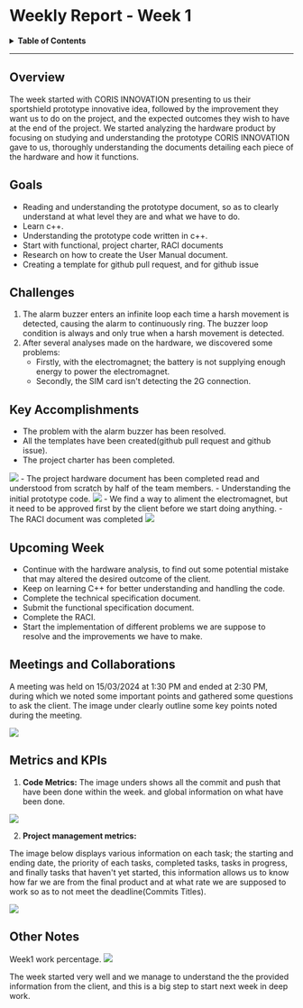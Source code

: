 # Weekly Report - Week 1

<details>
<summary><b>Table of Contents</b></summary>

1. [Overview](#overview)
2. [Goals](#goals)
3. [Challenges](#challenges)
4. [Key Accomplishments](#key-accomplishments)
5. [Upcoming Week](#upcoming-week)
6. [Meetings and Collaborations](#meetings-and-collaborations)
7. [Metrics and KPIs](#metrics-and-kpis)
8. [Other Notes](#other-notes)

</details>

------------
## Overview

The week started with CORIS INNOVATION presenting to us their sportshield prototype innovative idea, followed by the improvement they want us to do on the project, and the expected outcomes they wish to have at the end of the project. We started analyzing the hardware product by focusing on studying and understanding the prototype CORIS INNOVATION gave to us, thoroughly understanding the documents detailing each piece of the hardware and how it functions.

## Goals

- Reading and understanding the prototype document, so as to clearly understand at what level they are and what we have to do.
- Learn c++.
- Understanding the prototype code written in c++.
- Start with functional, project charter, RACI documents
- Research on how to create the User Manual document.
- Creating a template for github pull request, and for github issue

## Challenges
1. The alarm buzzer enters an infinite loop each time a harsh movement is detected, causing the alarm to continuously ring. The buzzer loop condition is always and only true when a harsh movement is detected.
2. After several analyses made on the hardware, we discovered some problems:
    - Firstly, with the electromagnet; the battery is not supplying enough energy to power the electromagnet.
    - Secondly, the SIM card isn't detecting the 2G connection.

## Key Accomplishments
- The problem with the alarm buzzer has been resolved.
- All the templates have been created(github pull request and github issue).
- The project charter has been completed.
<img src="images/Project_Charter.png">
- The project hardware document has been completed read and understood from scratch by half of the team members.
- Understanding the initial prototype code.
<img src="images/Code_prototype_review.png">
- We find a way to aliment the electromagnet, but it need to be approved first by the client before we start doing anything.
- The RACI document was completed
<img src= "images/RACI.png">

## Upcoming Week

- Continue with the hardware analysis, to find out some potential mistake that may altered the desired outcome of the client.
- Keep on learning C++ for better understanding and handling the code.
- Complete the technical specification document.
- Submit the functional specification document.
- Complete the RACI.
- Start the implementation of different problems we are suppose to resolve and the improvements we have to make.

## Meetings and Collaborations

 A meeting was held on 15/03/2024 at 1:30 PM and ended at 2:30 PM, during which we noted some important points and gathered some questions to ask the client. The image under clearly outline some key points noted during the meeting.

<img src="images/Week1_meeting.png">

## Metrics and KPIs

1. **Code Metrics:**
The image unders shows all the commit and push that have been done within the week. and global information on what have been done.

<img src= "images/Commit&push_history.png">

2. **Project management metrics:**

The image below displays various information on each task; the starting and ending date, the priority of each tasks, completed tasks, tasks in progress, and finally tasks that haven't yet started, this information allows us to know how far we are from the final product and at what rate we are supposed to work so as to not meet the deadline(Commits Titles).

<img src="images/Week1_TaskManagement.png">


## Other Notes

Week1 work percentage.
<img src="images/Week1_progess.png">

The week started very well and we manage to understand the the provided information from the client, and this is a big step to start next week in deep work.


